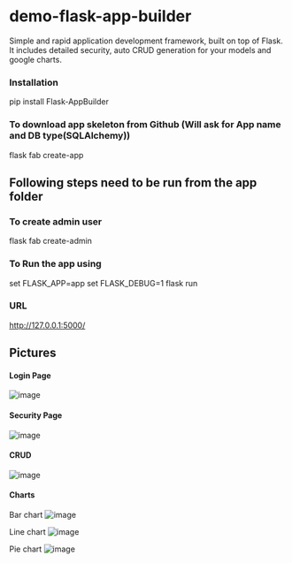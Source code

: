 # demo-flask-app-builder
Simple and rapid application development framework, built on top of Flask. It includes detailed security, auto CRUD generation for your models and google charts.

### Installation 
pip install Flask-AppBuilder

### To download app skeleton from Github (Will ask for App name and DB type(SQLAlchemy))
flask fab create-app

## Following steps need to be run from the app folder
### To create admin user 
flask fab create-admin

### To Run the app using 
set FLASK_APP=app
set FLASK_DEBUG=1
flask run

### URL 
http://127.0.0.1:5000/

## Pictures

#### Login Page
![image](https://user-images.githubusercontent.com/39857587/162568400-716df414-3f8c-42ab-9a1f-bd13761c9f2b.png)

#### Security Page
![image](https://user-images.githubusercontent.com/39857587/162569622-e9a03315-01e5-4ea2-91ce-720009fc626a.png)

#### CRUD
![image](https://user-images.githubusercontent.com/39857587/162569657-6780859e-b32f-4110-ac90-546efe8f8c83.png)

#### Charts
Bar chart
![image](https://user-images.githubusercontent.com/39857587/162569680-525c7e24-7433-4431-b06f-c181e5d68ecc.png)

Line chart
![image](https://user-images.githubusercontent.com/39857587/162569711-7970f9dc-04f0-4d14-aac6-2aedb3216853.png)

Pie chart
![image](https://user-images.githubusercontent.com/39857587/162569729-6ba0e1b5-ee81-4957-a087-afce870fd040.png)

